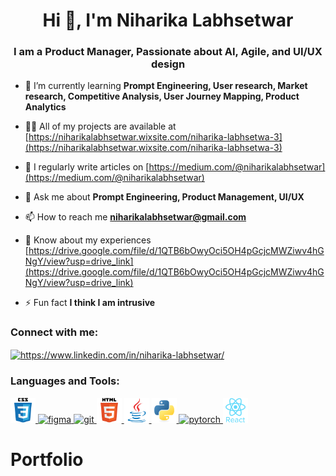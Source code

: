<h1 align="center">Hi 👋, I'm Niharika Labhsetwar</h1>
<h3 align="center">I am a Product Manager, Passionate about AI, Agile, and UI/UX design</h3>

- 🌱 I’m currently learning **Prompt Engineering, User research, Market research, Competitive Analysis, User Journey Mapping, Product Analytics**

- 👨‍💻 All of my projects are available at [https://niharikalabhsetwar.wixsite.com/niharika-labhsetwa-3](https://niharikalabhsetwar.wixsite.com/niharika-labhsetwa-3)

- 📝 I regularly write articles on [https://medium.com/@niharikalabhsetwar](https://medium.com/@niharikalabhsetwar)

- 💬 Ask me about **Prompt Engineering, Product Management, UI/UX**

- 📫 How to reach me **niharikalabhsetwar@gmail.com**

- 📄 Know about my experiences [https://drive.google.com/file/d/1QTB6bOwyOci5OH4pGcjcMWZiwv4hGNgY/view?usp=drive_link](https://drive.google.com/file/d/1QTB6bOwyOci5OH4pGcjcMWZiwv4hGNgY/view?usp=drive_link)

- ⚡ Fun fact **I think I am intrusive**

<h3 align="left">Connect with me:</h3>
<p align="left">
<a href="https://linkedin.com/in/https://www.linkedin.com/in/niharika-labhsetwar/" target="blank"><img align="center" src="https://raw.githubusercontent.com/rahuldkjain/github-profile-readme-generator/master/src/images/icons/Social/linked-in-alt.svg" alt="https://www.linkedin.com/in/niharika-labhsetwar/" height="30" width="40" /></a>
</p>

<h3 align="left">Languages and Tools:</h3>
<p align="left"> <a href="https://www.w3schools.com/css/" target="_blank" rel="noreferrer"> <img src="https://raw.githubusercontent.com/devicons/devicon/master/icons/css3/css3-original-wordmark.svg" alt="css3" width="40" height="40"/> </a> <a href="https://www.figma.com/" target="_blank" rel="noreferrer"> <img src="https://www.vectorlogo.zone/logos/figma/figma-icon.svg" alt="figma" width="40" height="40"/> </a> <a href="https://git-scm.com/" target="_blank" rel="noreferrer"> <img src="https://www.vectorlogo.zone/logos/git-scm/git-scm-icon.svg" alt="git" width="40" height="40"/> </a> <a href="https://www.w3.org/html/" target="_blank" rel="noreferrer"> <img src="https://raw.githubusercontent.com/devicons/devicon/master/icons/html5/html5-original-wordmark.svg" alt="html5" width="40" height="40"/> </a> <a href="https://www.java.com" target="_blank" rel="noreferrer"> <img src="https://raw.githubusercontent.com/devicons/devicon/master/icons/java/java-original.svg" alt="java" width="40" height="40"/> </a> <a href="https://www.python.org" target="_blank" rel="noreferrer"> <img src="https://raw.githubusercontent.com/devicons/devicon/master/icons/python/python-original.svg" alt="python" width="40" height="40"/> </a> <a href="https://pytorch.org/" target="_blank" rel="noreferrer"> <img src="https://www.vectorlogo.zone/logos/pytorch/pytorch-icon.svg" alt="pytorch" width="40" height="40"/> </a> <a href="https://reactjs.org/" target="_blank" rel="noreferrer"> <img src="https://raw.githubusercontent.com/devicons/devicon/master/icons/react/react-original-wordmark.svg" alt="react" width="40" height="40"/> </a> </p>

# Portfolio
